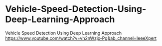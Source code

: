 # Vehicle-Speed-Detection-Using-Deep-Learning-Approach
Vehicle Speed Detection Using Deep Learning Approach
https://www.youtube.com/watch?v=vh2nWzjx-Pg&ab_channel=IeeeXpert
